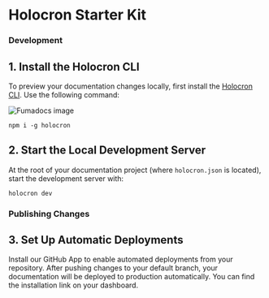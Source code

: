 # Holocron Starter Kit

### Development

## 1. Install the Holocron CLI

To preview your documentation changes locally, first install the [Holocron CLI](https://www.npmjs.com/package/holocron). Use the following command:

![Fumadocs image](/images/fumadocs.jpeg)


```
npm i -g holocron
```

## 2. Start the Local Development Server

At the root of your documentation project (where `holocron.json` is located), start the development server with:

```
holocron dev
```

### Publishing Changes

## 3. Set Up Automatic Deployments

Install our GitHub App to enable automated deployments from your repository. After pushing changes to your default branch, your documentation will be deployed to production automatically. You can find the installation link on your dashboard.
